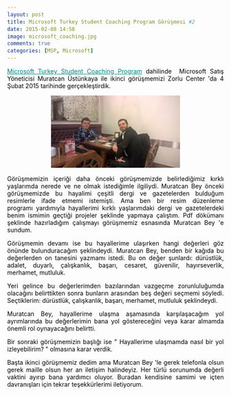 ```yaml
---
layout: post
title: Microsoft Turkey Student Coaching Program Görüşmesi #2
date: 2015-02-08 14:58
image: microsoft_coaching.jpg
comments: true
categories: [MSP, Microsoft]
---
```


<p style="text-align:justify;"><span style="color:#008080;"><a style="color:#008080;" title="Microsoft Turkey Student Coaching Program" href="/microsoft-turkey-student-coaching-program/" target="_blank">Microsoft Turkey Student Coaching Program</a></span> <span style="color:#000000;">dahilinde  Microsoft Satış Yöneticisi Muratcan Üstünkaya ile ikinci görüşmemizi Zorlu Center 'da 4 Şubat 2015 tarihinde gerçekleştirdik. </span></p>

<p style="text-align:center;"><a href="/images/coachingfoto.jpg"><img class="size-medium wp-image-438 aligncenter" src="/images/coachingfoto.jpg" alt="coachingfoto" width="300" height="168" /></a></p>

<p style="text-align:justify;">
<span style="color:#000000;">Görüşmemizin içeriği daha önceki görüşmemizde belirlediğimiz kırklı yaşlarımda nerede ve ne olmak istediğimle ilgiliydi. Muratcan Bey önceki görüşmemizde bu hayalimi çeşitli dergi ve gazetelerden bulduğum resimlerle ifade etmemi istemişti. Ama ben bir resim düzenleme programı yardımıyla hayallerimi kırklı yaşlarımdaki dergi ve gazetelerdeki benim ismimin geçtiği projeler şeklinde yapmaya çalıştım. Pdf dökümanı şeklinde hazırladığım çalışmayı görüşmemiz esnasında Muratcan Bey 'e sundum.</span></p>
<p style="text-align:justify;"><span style="color:#000000;">Görüşmemin devamı ise bu hayallerime ulaşırken hangi değerleri göz önünde bulunduracağım şeklindeydi. Muratcan Bey, benden bir kağıda bu değerlerden on tanesini yazmamı istedi. Bu on değer şunlardı: dürüstlük, adalet, duyarlı, çalışkanlık, başarı, cesaret, güvenilir, hayırseverlik, merhamet, mutluluk.</span></p>
<p style="text-align:justify;"><span style="color:#000000;">Yeri gelince bu değerlerimden bazılarından vazgeçme zorunluluğumda olacağını belirttikten sonra bunların arasından beş değeri seçmemi söyledi. Seçtiklerim: dürüstlük, çalışkanlık, başarı, merhamet, mutluluk şeklindeydi. </span></p>
<p style="text-align:justify;"><span style="color:#000000;">Muratcan Bey, hayallerime ulaşma aşamasında karşılaşacağım yol ayrımlarında bu değerlerimin bana yol göstereceğini veya karar almamda önemli rol oynayacağını belirtti. </span></p>
<p style="text-align:justify;"><span style="color:#000000;">Bir sonraki görüşmemizin başlığı ise " Hayallerime ulaşmamda nasıl bir yol izleyebilirim? " olmasına karar verdik.</span></p>
<p style="text-align:justify;"><span style="color:#000000;">Başta ikinci görüşmemiz dedim ama Muratcan Bey 'le gerek telefonla olsun gerek maille olsun her an iletişim halindeyiz. Her türlü sorunumda değerli vaktini ayırıp bana yardımcı oluyor. Buradan kendisine samimi ve içten davranışları için tekrar teşekkürlerimi iletiyorum. </span></p>
